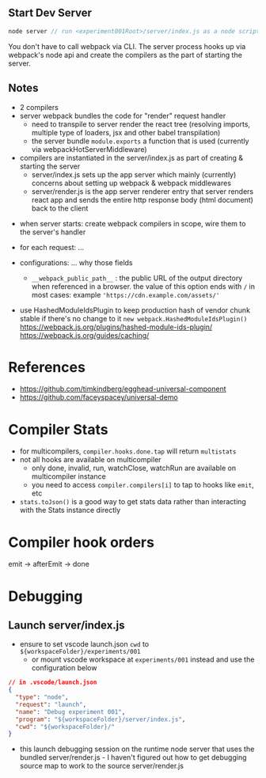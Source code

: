 ## Start Dev Server

```javascript
node server // run <experiment001Root>/server/index.js as a node script
```

You don't have to call webpack via CLI. The server process hooks up via webpack's node api and create the compilers as the part of starting the server.

## Notes

- 2 compilers
- server webpack bundles the code for "render" request handler
  - need to transpile to server render the react tree (resolving imports, multiple type of loaders, jsx and other babel transpilation)
  - the server bundle `module.exports` a function that is used (currently via webpackHotServerMiddleware)
- compilers are instantiated in the server/index.js as part of creating & starting the server
  - server/index.js sets up the app server which mainly (currently) concerns about setting up webpack & webpack middlewares
  - server/render.js is the app server renderer entry that server renders react app and sends the entire http response body (html document) back to the client

* when server starts: create webpack compilers in scope, wire them to the server's handler

- for each request: ...

* configurations: ... why those fields

  - `__webpack_public_path__` : the public URL of the output directory when referenced in a browser. the value of this option ends with `/` in most cases: example `'https://cdn.example.com/assets/'`

* use HashedModuleIdsPlugin to keep production hash of vendor chunk stable if there's no change to it `new webpack.HashedModuleIdsPlugin()` https://webpack.js.org/plugins/hashed-module-ids-plugin/ https://webpack.js.org/guides/caching/

# References

- https://github.com/timkindberg/egghead-universal-component
- https://github.com/faceyspacey/universal-demo

# Compiler Stats

- for multicompilers, `compiler.hooks.done.tap` will return `multistats`
- not all hooks are available on multicompiler
  - only done, invalid, run, watchClose, watchRun are available on multicompiler instance
  - you need to access `compiler.compilers[i]` to tap to hooks like `emit`, etc
- `stats.toJson()` is a good way to get stats data rather than interacting with the Stats instance directly

# Compiler hook orders

emit -> afterEmit -> done

# Debugging

## Launch server/index.js

- ensure to set vscode launch.json `cwd` to `${workspaceFolder}/experiments/001`
  - or mount vscode workspace at `experiments/001` instead and use the configuration below

```json
// in .vscode/launch.json
{
  "type": "node",
  "request": "launch",
  "name": "Debug experiment 001",
  "program": "${workspaceFolder}/server/index.js",
  "cwd": "${workspaceFolder}/"
}
```

- this launch debugging session on the runtime node server that uses the bundled server/render.js - I haven't figured out how to get debugging source map to work to the source server/render.js
